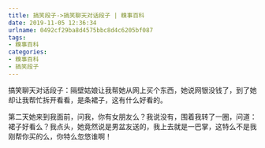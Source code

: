 ```yaml
---
title: 搞笑段子->搞笑聊天对话段子 | 糗事百科
date: 2019-11-05 12:36:34
urlname: 0492cf29ba8d4575bbc8d4c6205bf087
tags: 
- 糗事百科
categories:
- 糗事百科
- 搞笑段子
---
```

搞笑聊天对话段子：隔壁姑娘让我帮她从网上买个东西，她说网银没钱了，到了她却让我帮忙拆开看看，是条裙子，这有什么好看的。

第二天她来到我面前，问我，你有女朋友么？我说没有，围着我转了一圈，问道：裙子好看么？我点头，她竟然说是男盆友送的，我上去就是一巴掌，这特么不是我刚帮你买的么，你特么忽悠谁啊！


